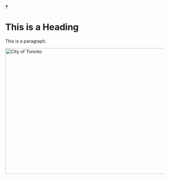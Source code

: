 <head>
<b>?</b>
</head>
<body>

<h1>This is a Heading</h1>
<p>This is a paragraph.</p>

<img src="https://upload.wikimedia.org/wikipedia/commons/thumb/d/d5/Gardiner_Expressway_Downtown_Toronto.jpg/1920px-Gardiner_Expressway_Downtown_Toronto.jpg" alt="City of Toronto" style="width:600px;height:400px;">
</body>
